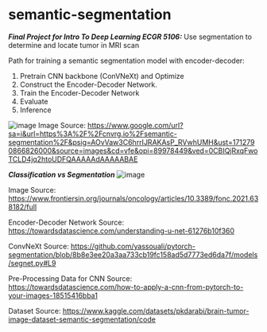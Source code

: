 # semantic-segmentation 
***Final Project for Intro To Deep Learning ECGR 5106:*** Use segmentation to determine and locate tumor in MRI scan

   

Path for training a semantic segmentation model with encoder-decoder:
1. Pretrain CNN backbone (ConVNeXt) and Optimize
2. Construct the Encoder-Decoder Network.
3. Train the Encoder-Decoder Network
4. Evaluate
5. Inference

![image](https://github.com/Salitre97/semantic-segmentation-MRI/assets/126845001/cc443ac3-e937-4d66-97bc-b243564a4443)
Image Source: https://www.google.com/url?sa=i&url=https%3A%2F%2Fcnvrg.io%2Fsemantic-segmentation%2F&psig=AOvVaw3C6hrrIJRAKAsP_RVwhUMH&ust=1712790866826000&source=images&cd=vfe&opi=89978449&ved=0CBIQjRxqFwoTCLD4jq2htoUDFQAAAAAdAAAAABAE

***Classification vs Segmentation*** 
![image](https://github.com/Salitre97/semantic-segmentation-MRI/assets/126845001/03feb528-6a1e-4bc5-bded-6d91e4d2b064)

Image Source:
https://www.frontiersin.org/journals/oncology/articles/10.3389/fonc.2021.638182/full


Encoder-Decoder Network Source:
https://towardsdatascience.com/understanding-u-net-61276b10f360

ConvNeXt Source:
https://github.com/yassouali/pytorch-segmentation/blob/8b8e3ee20a3aa733cb19fc158ad5d7773ed6da7f/models/segnet.py#L9

Pre-Processing Data for CNN Source:
https://towardsdatascience.com/how-to-apply-a-cnn-from-pytorch-to-your-images-18515416bba1

Dataset Source:
https://www.kaggle.com/datasets/pkdarabi/brain-tumor-image-dataset-semantic-segmentation/code

